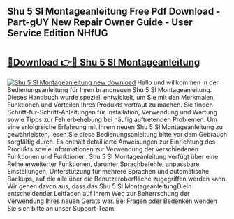 ## Shu 5 Sl Montageanleitung Free Pdf Download - Part-gUY New Repair Owner Guide - User Service Edition NHfUG

# <h2><a href="http://df6dbg.blite.top/?on=Shu+5+Sl+Montageanleitung">🔗Download 👉🔴 Shu 5 Sl Montageanleitung</a></h2>

[![Shu 5 Sl Montageanleitung new download](https://i.imgur.com/lujVjoI.png)](http://df6dbg.blite.top/?on=Shu+5+Sl+Montageanleitung)
Hallo und willkommen in der Bedienungsanleitung für Ihren brandneuen Shu 5 Sl Montageanleitung. Dieses Handbuch wurde speziell entwickelt, um Sie mit den Merkmalen, Funktionen und Vorteilen Ihres Produkts vertraut zu machen. Sie finden Schritt-für-Schritt-Anleitungen für Installation, Verwendung und Wartung sowie Tipps zur Fehlerbehebung bei häufig auftretenden Problemen. Um eine erfolgreiche Erfahrung mit Ihrem neuen Shu 5 Sl Montageanleitung zu gewährleisten, lesen Sie diese Bedienungsanleitung bitte vor dem Gebrauch sorgfältig durch. Es enthält detaillierte Anweisungen zur Einrichtung des Produkts sowie Informationen zur Verwendung der verschiedenen Funktionen und Funktionen. Shu 5 Sl Montageanleitung verfügt über eine Reihe erweiterter Funktionen, darunter Sprachbefehle, anpassbare Einstellungen, Unterstützung für mehrere Sprachen und automatische Backups, auf die alle über die Benutzeroberfläche zugegriffen werden kann. Wir gehen davon aus, dass das Shu 5 Sl MontageanleitungD ein entscheidender Leitfaden auf Ihrem Weg zur Beherrschung der Verwendung Ihres neuen Geräts war. Bei Fragen oder Bedenken wenden Sie sich bitte an unser Support-Team.
